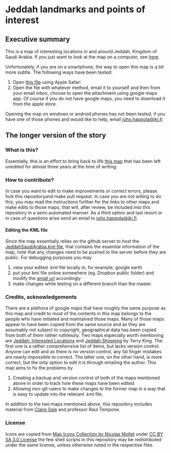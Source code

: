 

# Jeddah landmarks and points of interest

## Executive summary

This is a map of interesting locations in and around Jeddah,
Kingdom of Saudi Arabia. If you just want to look at the map on a computer,
see [here](https://maps.google.com/?q=https://raw.githubusercontent.com/Virtakuono/.kml-repository/master/JeddahSaudiArabia.kml).

Unfortunately, if you are on a smartphone, the way to open this map
is a bit more subtle. The following ways have been tested:
  1. Open [this file](https://raw.githubusercontent.com/Virtakuono/.kml-repository/master/JeddahSaudiArabia.kml)
     using Apple Safari
  2. Open the file with whatever method, email it to yourself and then from your email inbox, choose to open
     the attachment using google maps app. Of course if you do not have google maps, you need to download it from the apple store.

Opening the map on windows or android phones has not been tested, if you have one of those phones
and would like to help, email juho.happola@iki.fi

## The longer version of the story

### What is this?

Essentially, this is an effort to bring back to life
[this map](https://maps.google.com/maps/ms?ie=UTF8&t=h&hl=en&vps=1&jsv=178b&safe=on&oe=UTF8&msa=0&msid=109723124894778733708.0004726ebc11f578c532c&dg=feature)
that has been left unedited for almost three years at the time of writing.

### How to contribute?

In case you want to edit to make improvements or correct errors,
please fork this repositoryand make pull request. In case you are
not willing to do this, you may read the instructions further for the
links to other maps and make edits to those maps, that will, after review,
be included into this repository in a semi-automated manner. As a third
option and last resort or in case of questions arise send an email
to juho.happola@iki.fi.

#### Editing the KML file

Since the map essentially
relies on the github server to host the [JeddahSaudiArabia.kml file](https://raw.githubusercontent.com/Virtakuono/.kml-repository/master/JeddahSaudiArabia.kml),
that contains the essential information of the map, note that
any changes need to be pushed to the server before they are
public. For debugging purposes you may
  1. view your edited .kml file locally in, for example, google earth
  2. put your kml file online somewhere (eg. Dropbox public folder) and modify the [gmail url](https://maps.google.com/?q=https://put.the.address.to.your.kml.file/here.kml) accordingly
  3. make changes while testing on a different branch than the master.

### Credits, acknowledgements

There are a plethora of google maps that have roughly the
same purpose as this map and credit to most of the contents in
this map belongs to the people who have initiated and maintained
those maps.
Many of those maps appear to have
been copied from the same source and as they are
assumably not subject to copyright, 
geographical data has been copied from both of them rather
ruthlessly. 
Two maps especially worth mentioning are
[Jeddah: Interested Locations](https://maps.google.com/maps/ms?msid=203555040976874160945.0004cf9d6a73b19256e5f&msa=0&ll=20.694462,41.31958&spn=4.983057,8.448486&dg=feature)
and
[Jeddah Shopping](https://maps.google.com/maps/ms?ie=UTF8&msa=0&msid=114277812997999651227.0004863c2f62b04789ee3&ll=21.487734,39.203382&spn=0.009803,0.021007&t=h&z=16&iwloc=000486d78d6a0da7a66b9&dg=feature) by Terry King.
The first one is a rather comprehensive list of items, but lacks
version control. Anyone can edit and as there is no version control,
any fat finger mistakes are nearly impossible to correct.
The latter one, on the other hand, is more correct, but the only
option to edit it is through emailing the author.
This map aims to fix the problems by
  1. Creating a backup and version control of both of the maps mentioned above in order to track how these maps have been edited
  2. Allowing non-git-users to make changes to the former map in a way that is easy to update into the relevant .kml file.

In addition to the two maps mentioned above, this repository
includes material from
[Claire Sale](https://maps.google.com/maps/ms?msid=216110785410091998621.0004a4de8ab547c2ca385&msa=0&ll=22.287002,39.112723&spn=0.001437,0.001851&dg=feature)
and professor Raul Tempone.

### License

Icons are copied from
[Map Icons Collection by Nicolas Mollet](http://mapicons.nicolasmollet.com)
under [CC BY SA 3.0 License](http://creativecommons.org/licenses/by-sa/3.0/)
the few shell scripts in this repository may be redistributed under the same
license, unless otherwise noted in the respective files.


